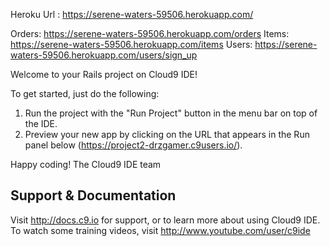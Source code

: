 

Heroku Url : https://serene-waters-59506.herokuapp.com/

Orders: https://serene-waters-59506.herokuapp.com/orders
Items: https://serene-waters-59506.herokuapp.com/items
Users: https://serene-waters-59506.herokuapp.com/users/sign_up 


Welcome to your Rails project on Cloud9 IDE!

To get started, just do the following:

1. Run the project with the "Run Project" button in the menu bar on top of the IDE.
2. Preview your new app by clicking on the URL that appears in the Run panel below (https://project2-drzgamer.c9users.io/).

Happy coding!
The Cloud9 IDE team


## Support & Documentation

Visit http://docs.c9.io for support, or to learn more about using Cloud9 IDE. 
To watch some training videos, visit http://www.youtube.com/user/c9ide
